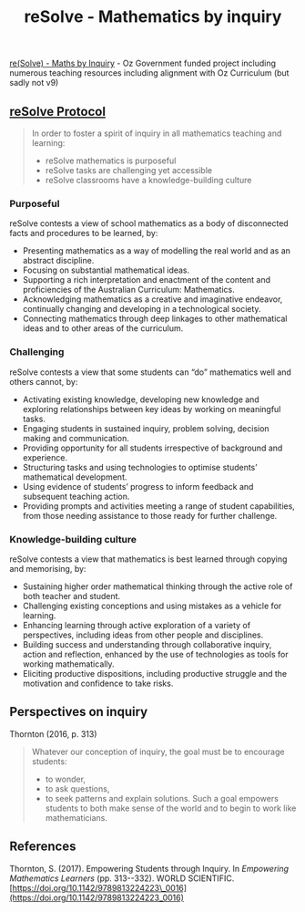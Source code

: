 ﻿---
backlinks:
- title: My approach to teaching mathematics
  url: /sense/Teaching/Mathematics/my-approach-to-teaching-mathematics.html
- title: CSER Math Connections with Community
  url: /sense/Teaching/Mathematics/cser-connections-with-community.html
- title: Technologies for teaching mathematics
  url: /sense/Teaching/Mathematics/technologies-for-teaching-mathematics.html
- title: CSER Maths in Schools - Practices and pedagogies
  url: /sense/Teaching/Mathematics/cser-mooc/cser-practices-and-pedagogies.html
title: reSolve - Mathematics by inquiry
---
[re(Solve) - Maths by Inquiry](https://www.resolve.edu.au/) - Oz Government funded project including numerous teaching resources including alignment with Oz Curriculum (but sadly not v9)

## [reSolve Protocol](https://www.resolve.edu.au/sites/default/files/downloads/reSolve%20Protocol_MC%20approved%2021.06.16%20FINAL.pdf?time=1503549866)

> In order to foster a spirit of inquiry in all mathematics teaching and learning:
> - reSolve mathematics is purposeful
> - reSolve tasks are challenging yet accessible
> - reSolve classrooms have a knowledge-building culture

### Purposeful

reSolve contests a view of school mathematics as a body of disconnected facts and procedures to be learned, by:

- Presenting mathematics as a way of modelling the real world and as an abstract discipline.
- Focusing on substantial mathematical ideas.
- Supporting a rich interpretation and enactment of the content and proficiencies of the Australian Curriculum: Mathematics.
- Acknowledging mathematics as a creative and imaginative endeavor, continually changing and developing in a technological society.
- Connecting mathematics through deep linkages to other mathematical ideas and to other areas of the curriculum.

### Challenging

 reSolve contests a view that some students can “do” mathematics well and others cannot, by:

- Activating existing knowledge, developing new knowledge and exploring relationships between key ideas by working on meaningful tasks.
- Engaging students in sustained inquiry, problem solving, decision making and communication.
- Providing opportunity for all students irrespective of background and experience.
- Structuring tasks and using technologies to optimise students’ mathematical development.
- Using evidence of students’ progress to inform feedback and subsequent teaching action.
- Providing prompts and activities meeting a range of student capabilities, from those needing assistance to those ready for further challenge.

### Knowledge-building culture

reSolve contests a view that mathematics is best learned through copying and memorising, by:

- Sustaining higher order mathematical thinking through the active role of both teacher and student.
- Challenging existing conceptions and using mistakes as a vehicle for learning.
- Enhancing learning through active exploration of a variety of perspectives, including ideas from other people and disciplines.
- Building success and understanding through collaborative inquiry, action and reflection, enhanced by the use of technologies as tools for working mathematically.
- Eliciting productive dispositions, including productive struggle and the motivation and confidence to take risks.

## Perspectives on inquiry

Thornton (2016, p. 313)
> Whatever our conception of inquiry, the goal must be to encourage students: 
> - to wonder, 
> - to ask questions, 
> - to seek patterns and explain solutions. 
> Such a goal empowers students to both make sense of the world and to begin to work like mathematicians.

## References

Thornton, S. (2017). Empowering Students through Inquiry. In *Empowering Mathematics Learners* (pp. 313--332). WORLD SCIENTIFIC. [https://doi.org/10.1142/9789813224223\_0016](https://doi.org/10.1142/9789813224223_0016)
